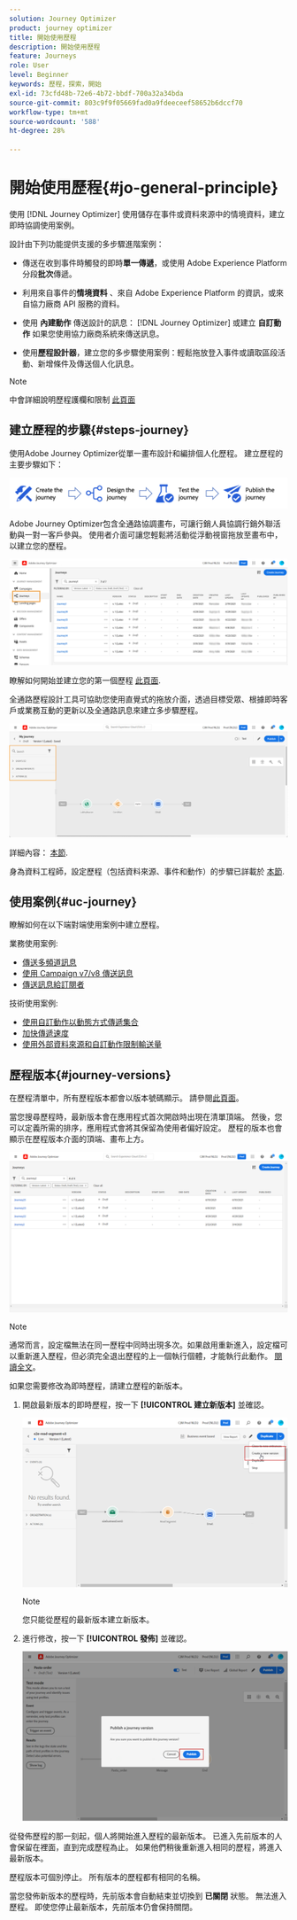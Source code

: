 ```yaml
---
solution: Journey Optimizer
product: journey optimizer
title: 開始使用歷程
description: 開始使用歷程
feature: Journeys
role: User
level: Beginner
keywords: 歷程，探索，開始
exl-id: 73cfd48b-72e6-4b72-bbdf-700a32a34bda
source-git-commit: 803c9f9f05669fad0a9fdeeceef58652b6dccf70
workflow-type: tm+mt
source-wordcount: '588'
ht-degree: 28%

---
```



# 開始使用歷程{#jo-general-principle}

使用 [!DNL Journey Optimizer] 使用儲存在事件或資料來源中的情境資料，建立即時協調使用案例。

設計由下列功能提供支援的多步驟進階案例：

* 傳送在收到事件時觸發的即時&#x200B;**單一傳遞**，或使用 Adobe Experience Platform 分段&#x200B;**批次**&#x200B;傳遞。

* 利用來自事件的&#x200B;**情境資料** 、來自 Adobe Experience Platform 的資訊，或來自協力廠商 API 服務的資料。

* 使用 **內建動作** 傳送設計的訊息： [!DNL Journey Optimizer] 或建立 **自訂動作** 如果您使用協力廠商系統來傳送訊息。

* 使用&#x200B;**歷程設計器**，建立您的多步驟使用案例：輕鬆拖放登入事件或讀取區段活動、新增條件及傳送個人化訊息。


>[!NOTE]
>
>中會詳細說明歷程護欄和限制 [此頁面](../start/guardrails.md)

## 建立歷程的步驟{#steps-journey}

使用Adobe Journey Optimizer從單一畫布設計和編排個人化歷程。 建立歷程的主要步驟如下：

![](assets/journey-creation-process.png)

Adobe Journey Optimizer包含全通路協調畫布，可讓行銷人員協調行銷外聯活動與一對一客戶參與。 使用者介面可讓您輕鬆將活動從浮動視窗拖放至畫布中，以建立您的歷程。

![](assets/interface-journeys.png)

瞭解如何開始並建立您的第一個歷程 [此頁面](journey-gs.md).

全通路歷程設計工具可協助您使用直覺式的拖放介面，透過目標受眾、根據即時客戶或業務互動的更新以及全通路訊息來建立多步驟歷程。

![](assets/journey38.png)

詳細內容： [本節](using-the-journey-designer.md).

身為資料工程師，設定歷程（包括資料來源、事件和動作）的步驟已詳載於 [本節](../configuration/about-data-sources-events-actions.md).


## 使用案例{#uc-journey}

瞭解如何在以下端對端使用案例中建立歷程。

業務使用案例:

* [傳送多頻道訊息](journeys-uc.md)
* [使用 Campaign v7/v8 傳送訊息](ajo-ac.md)
* [傳送訊息給訂閱者](message-to-subscribers-uc.md)

技術使用案例:

* [使用自訂動作以動態方式傳遞集合](collections.md)
* [加快傳遞速度](ramp-up-deliveries-uc.md)
* [使用外部資料來源和自訂動作限制輸送量](limit-throughput.md)

## 歷程版本{#journey-versions}

在歷程清單中，所有歷程版本都會以版本號碼顯示。 請參閱[此頁面](../building-journeys/using-the-journey-designer.md)。

當您搜尋歷程時，最新版本會在應用程式首次開啟時出現在清單頂端。 然後，您可以定義所需的排序，應用程式會將其保留為使用者偏好設定。 歷程的版本也會顯示在歷程版本介面的頂端、畫布上方。

![](assets/journeyversions1.png)

>[!NOTE]
>
>通常而言，設定檔無法在同一歷程中同時出現多次。如果啟用重新進入，設定檔可以重新進入歷程，但必須完全退出歷程的上一個執行個體，才能執行此動作。 [閱讀全文](end-journey.md)。

如果您需要修改為即時歷程，請建立歷程的新版本。

1. 開啟最新版本的即時歷程，按一下 **[!UICONTROL 建立新版本]** 並確認。

   ![](assets/journeyversions2.png)

   >[!NOTE]
   >
   >您只能從歷程的最新版本建立新版本。

1. 進行修改，按一下 **[!UICONTROL 發佈]** 並確認。

   ![](assets/journeyversions3.png)

從發佈歷程的那一刻起，個人將開始進入歷程的最新版本。 已進入先前版本的人會保留在裡面，直到完成歷程為止。 如果他們稍後重新進入相同的歷程，將進入最新版本。

歷程版本可個別停止。 所有版本的歷程都有相同的名稱。

當您發佈新版本的歷程時，先前版本會自動結束並切換到 **已關閉** 狀態。 無法進入歷程。 即使您停止最新版本，先前版本仍會保持關閉。
